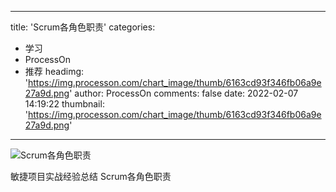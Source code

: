 
---
title: 'Scrum各角色职责'
categories: 
 - 学习
 - ProcessOn
 - 推荐
headimg: 'https://img.processon.com/chart_image/thumb/6163cd93f346fb06a9e27a9d.png'
author: ProcessOn
comments: false
date: 2022-02-07 14:19:22
thumbnail: 'https://img.processon.com/chart_image/thumb/6163cd93f346fb06a9e27a9d.png'
---

<div>   
<img class="thumb" alt="Scrum各角色职责" src="https://img.processon.com/chart_image/thumb/6163cd93f346fb06a9e27a9d.png" referrerpolicy="no-referrer">
<p>敏捷项目实战经验总结 Scrum各角色职责</p>  
</div>
            